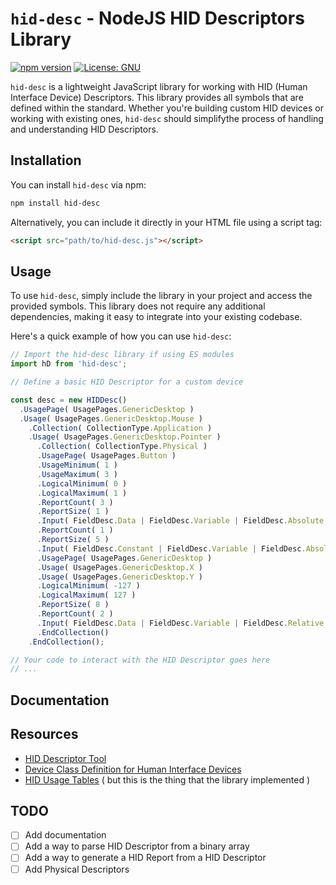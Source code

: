 # `hid-desc` - NodeJS HID Descriptors Library
[![npm version](https://badge.fury.io/js/hid-desc.svg)](https://badge.fury.io/js/hid-desc) [![License: GNU](https://img.shields.io/badge/License-GNU-blue.svg)](https://opensource.org/licenses/GNU)

`hid-desc` is a lightweight JavaScript library for working with HID (Human Interface Device) Descriptors. This library provides all symbols that are defined within the standard. Whether you're building custom HID devices or working with existing ones, `hid-desc` should simplifythe process of handling and understanding HID Descriptors.

## Installation

You can install `hid-desc` via npm:

```bash
npm install hid-desc
```

Alternatively, you can include it directly in your HTML file using a script tag:

```html
<script src="path/to/hid-desc.js"></script>
```

## Usage

To use `hid-desc`, simply include the library in your project and access the provided symbols. This library does not require any additional dependencies, making it easy to integrate into your existing codebase.

Here's a quick example of how you can use `hid-desc`:

```javascript
// Import the hid-desc library if using ES modules
import hD from 'hid-desc';

// Define a basic HID Descriptor for a custom device

const desc = new HIDDesc()
  .UsagePage( UsagePages.GenericDesktop )
  .Usage( UsagePages.GenericDesktop.Mouse )
    .Collection( CollectionType.Application )
    .Usage( UsagePages.GenericDesktop.Pointer )
      .Collection( CollectionType.Physical )
      .UsagePage( UsagePages.Button )
      .UsageMinimum( 1 )
      .UsageMaximum( 3 )
      .LogicalMinimum( 0 )
      .LogicalMaximum( 1 )
      .ReportCount( 3 )
      .ReportSize( 1 )
      .Input( FieldDesc.Data | FieldDesc.Variable | FieldDesc.Absolute )
      .ReportCount( 1 )
      .ReportSize( 5 )
      .Input( FieldDesc.Constant | FieldDesc.Variable | FieldDesc.Absolute )
      .UsagePage( UsagePages.GenericDesktop )
      .Usage( UsagePages.GenericDesktop.X )
      .Usage( UsagePages.GenericDesktop.Y )
      .LogicalMinimum( -127 )
      .LogicalMaximum( 127 )
      .ReportSize( 8 )
      .ReportCount( 2 )
      .Input( FieldDesc.Data | FieldDesc.Variable | FieldDesc.Relative )
      .EndCollection()
    .EndCollection();

// Your code to interact with the HID Descriptor goes here
// ...

```

## Documentation



## Resources
* [HID Descriptor Tool](https://eleccelerator.com/usbdescreqparser/)
* [Device Class Definition for Human Interface Devices](https://www.usb.org/sites/default/files/hid1_11.pdf)
* [HID Usage Tables](https://usb.org/sites/default/files/hut1_4.pdf) ( but this is the thing that the library implemented )

## TODO
- [ ] Add documentation
- [ ] Add a way to parse HID Descriptor from a binary array
- [ ] Add a way to generate a HID Report from a HID Descriptor
- [ ] Add Physical Descriptors